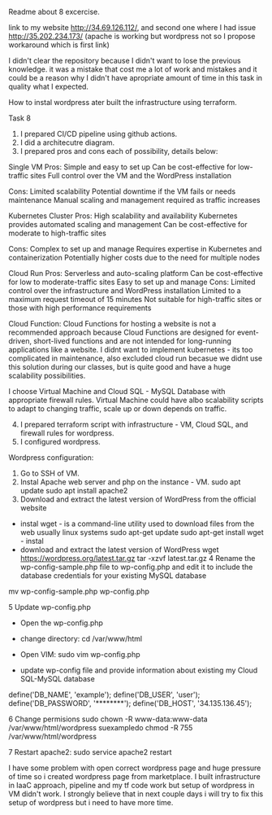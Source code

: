 Readme about 8 excercise.

link to my website http://34.69.126.112/, and second one where I had issue http://35.202.234.173/ (apache is working but wordpress not so I propose workaround which is first link)

I didn't clear the repository because I didn't want to lose the previous knowledge. it was a mistake that cost me a lot of work and mistakes and it could be a reason why I didn't have apropriate amount of time in this task in quality what I expected.

How to instal wordpress ater built the infrastructure using terraform.

Task 8
1. I prepared CI/CD pipeline using github actions.
2. I did a architecutre diagram.
3. I prepared pros and cons each of possibility, details below:

Single VM
Pros:
    Simple and easy to set up
    Can be cost-effective for low-traffic sites
    Full control over the VM and the WordPress installation

Cons:
    Limited scalability
    Potential downtime if the VM fails or needs maintenance
    Manual scaling and management required as traffic increases

Kubernetes Cluster
Pros:
    High scalability and availability
    Kubernetes provides automated scaling and management
    Can be cost-effective for moderate to high-traffic sites

Cons:
    Complex to set up and manage
    Requires expertise in Kubernetes and containerization
    Potentially higher costs due to the need for multiple nodes

Cloud Run
Pros:
    Serverless and auto-scaling platform
    Can be cost-effective for low to moderate-traffic sites
    Easy to set up and manage
Cons:
    Limited control over the infrastructure and WordPress installation
    Limited to a maximum request timeout of 15 minutes
    Not suitable for high-traffic sites or those with high performance requirements

Cloud Function:
Cloud Functions for hosting a website is not a recommended approach because Cloud Functions are designed for event-driven, short-lived functions and are not intended for long-running applications like a website.
I didnt want to implement kubernetes - its too complicated in maintenance, also excluded cloud run becasue we didnt use this solution during our classes, but is quite good and have a huge scalability possibilities.

I choose Virtual Machine and Cloud SQL - MySQL Database with appropriate firewall rules. Virtual Machine could have albo scalability scripts to adapt to changing traffic, scale up or down depends on traffic.

4. I prepared terraform script with infrastructure - VM, Cloud SQL, and firewall rules for wordpress.
5. I configured wordpress.

Wordpress configuration:

1. Go to SSH of VM.
2. Instal Apache web server and php on the instance - VM.
sudo apt update
sudo apt install apache2
3. Download and extract the latest version of WordPress from the official website
- instal wget - is a command-line utility used to download files from the web usually linux systems
sudo apt-get update
sudo apt-get install wget - instal 
- download and extract the latest version of WordPress
wget https://wordpress.org/latest.tar.gz
tar -xzvf latest.tar.gz
4 Rename the wp-config-sample.php file to wp-config.php and edit it to include the database credentials for your existing MySQL database

mv wp-config-sample.php wp-config.php

5 Update wp-config.php
- Open the wp-config.php
- change directory:
cd /var/www/html
- Open VIM:
sudo vim wp-config.php

- update wp-config file and provide information about existing my Cloud SQL-MySQL database

define('DB_NAME', 'example');
define('DB_USER', 'user');
define('DB_PASSWORD', '********');
define('DB_HOST', '34.135.136.45');

6 Change permisions
sudo chown -R www-data:www-data /var/www/html/wordpress
suexampledo chmod -R 755 /var/www/html/wordpress

7 Restart apache2:
sudo service apache2 restart

I have some problem with open correct wordpress page and huge pressure of time so i created wordpress page from marketplace. I built infrastructure in IaaC approach, pipeline and my tf code work but setup of wordpress in VM didn't work. I strongly believe that in next couple days i will try to fix this setup of wordpress but i need to have more time.
